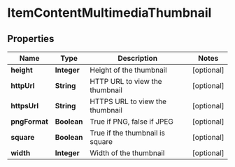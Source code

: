 

# ItemContentMultimediaThumbnail


## Properties

| Name | Type | Description | Notes |
|------------ | ------------- | ------------- | -------------|
|**height** | **Integer** | Height of the thumbnail |  [optional] |
|**httpUrl** | **String** | HTTP URL to view the thumbnail |  [optional] |
|**httpsUrl** | **String** | HTTPS URL to view the thumbnail |  [optional] |
|**pngFormat** | **Boolean** | True if PNG, false if JPEG |  [optional] |
|**square** | **Boolean** | True if the thumbnail is square |  [optional] |
|**width** | **Integer** | Width of the thumbnail |  [optional] |



